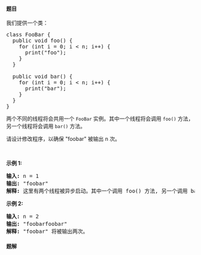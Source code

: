 #### 题目
<p>我们提供一个类：</p>

<pre>
class FooBar {
  public void foo() {
&nbsp; &nbsp; for (int i = 0; i &lt; n; i++) {
&nbsp; &nbsp; &nbsp; print(&quot;foo&quot;);
&nbsp;   }
  }

  public void bar() {
&nbsp; &nbsp; for (int i = 0; i &lt; n; i++) {
&nbsp; &nbsp; &nbsp; print(&quot;bar&quot;);
&nbsp; &nbsp; }
  }
}
</pre>

<p>两个不同的线程将会共用一个 <code>FooBar</code>&nbsp;实例。其中一个线程将会调用&nbsp;<code>foo()</code>&nbsp;方法，另一个线程将会调用&nbsp;<code>bar()</code>&nbsp;方法。</p>

<p>请设计修改程序，以确保 &quot;foobar&quot; 被输出 n 次。</p>

<p>&nbsp;</p>

<p><strong>示例 1:</strong></p>

<pre>
<strong>输入:</strong> n = 1
<strong>输出:</strong> &quot;foobar&quot;
<strong>解释:</strong> 这里有两个线程被异步启动。其中一个调用 foo() 方法, 另一个调用 bar() 方法，&quot;foobar&quot; 将被输出一次。
</pre>

<p><strong>示例 2:</strong></p>

<pre>
<strong>输入:</strong> n = 2
<strong>输出:</strong> &quot;foobarfoobar&quot;
<strong>解释:</strong> &quot;foobar&quot; 将被输出两次。
</pre>


 #### 题解